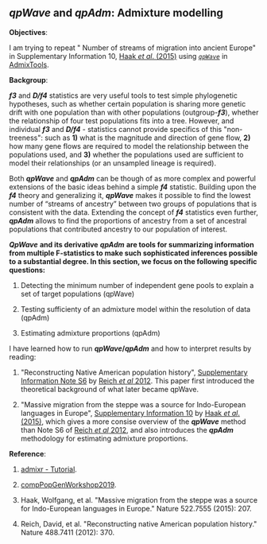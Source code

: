##  *qpWave* and *qpAdm*: Admixture modelling


**Objectives**:

I am trying to repeat " Number of streams of migration into ancient Europe" in Supplementary Information 10, [Haak *et al*. (2015)](https://www.nature.com/articles/nature14317) using [*```qpWave```*](https://github.com/DReichLab/AdmixTools/blob/master/README.QpWave) in [AdmixTools](https://github.com/DReichLab/AdmixTools).

**Backgroup**:

***f3*** and ***D/f4*** statistics are very useful tools to test simple phylogenetic hypotheses, such as whether certain population is sharing more genetic drift with one population than with other populations (outgroup-***f3***), whether the relationship of four test populations fits into a tree. However, and individual ***f3*** and ***D/f4*** - statistics cannot provide specifics of this "non-treeness": such as **1)** what is the magnitude and direction of gene flow, **2)** how many gene flows are required to model the relationship between the populations used, and **3)** whether the populations used are sufficient to model their relationships (or an unsampled lineage is required).

Both ***qpWave*** and ***qpAdm*** can be though of as more complex and powerful extensions of the basic ideas behind a simple ***f4*** statistic. Building upon the ***f4*** theory and generalizing it, ***qpWave*** makes it possible to find the lowest number of “streams of ancestry” between two groups of populations that is consistent with the data. Extending the concept of ***f4*** statistics even further, ***qpAdm*** allows to find the proportions of ancestry from a set of ancestral populations that contributed ancestry to our population of interest.

***QpWave*** **and its derivative** ***qpAdm*** **are tools for summarizing information from multiple F-statistics to make such sophisticated inferences possible to a substantial degree. In this section, we focus on the following specific questions:**

1. Detecting the minimum number of independent gene pools to explain a set of target populations (qpWave)

2. Testing sufficienty of an admixture model within the resolution of data (qpAdm)

3. Estimating admixture proportions (qpAdm)


I have learned how to run ***qpWave*/*qpAdm*** and how to interpret results by reading:

1. "Reconstructing Native American population history", [Supplementary Information Note S6](data/Reich_et_al_2012_Supplementary.pdf) by [Reich *et al* 2012](https://www.nature.com/articles/nature11258). This paper first introduced the theoretical background of what later became qpWave.

2. "Massive migration from the steppe was a source for Indo-European languages in Europe", [Supplementary Information 10](https://media.nature.com/original/nature-assets/nature/journal/v522/n7555/extref/nature14317-s1.pdf) by [Haak *et al*. (2015)](https://www.nature.com/articles/nature14317), which gives a more consise overview of the ***qpWave*** method than Note S6 of [Reich *et al* 2012](https://www.nature.com/articles/nature11258), and also introduces the ***qpAdm*** methodology for estimating admixture proportions.






















**Reference**:

1. [admixr - Tutorial](https://bodkan.net/admixr/articles/tutorial.html#qpwave-and-qpadm).

2. [compPopGenWorkshop2019](https://github.com/stschiff/compPopGenWorkshop2019_docs/blob/master/contents/05_qpwave_qpadm/qpwave_qpadm.rst).

3. Haak, Wolfgang, et al. "Massive migration from the steppe was a source for Indo-European languages in Europe." Nature 522.7555 (2015): 207.

4. Reich, David, et al. "Reconstructing native American population history." Nature 488.7411 (2012): 370.
